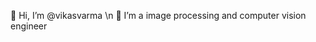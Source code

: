 👋 Hi, I’m @vikasvarma \n
👀 I’m a image processing and computer vision engineer

<!---
vikasvarma/vikasvarma is a ✨ special ✨ repository because its `README.md` (this file) appears on your GitHub profile.
You can click the Preview link to take a look at your changes.
--->
